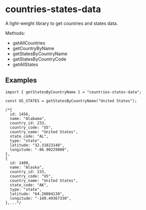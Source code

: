 # countries-states-data
A light-weight library to get countries and states data.

Methods:
- getAllCountries
- getCountryByName
- getStatesByCountryName
- getStatesByCountryCode
- getAllStates

## Examples
```
import { getStatesByCountryName } = "countries-states-data";

const US_STATES = getStatesByCountryName("United States");

/*{
  id: 1456,
  name: "Alabama",
  country_id: 233,
  country_code: "US",
  country_name: "United States",
  state_code: "AL",
  type: "state",
  latitude: "32.31823140",
  longitude: "-86.90229800",
},
{
  id: 1400,
  name: "Alaska",
  country_id: 233,
  country_code: "US",
  country_name: "United States",
  state_code: "AK",
  type: "state",
  latitude: "64.20084130",
  longitude: "-149.49367330",
},...*/

```
